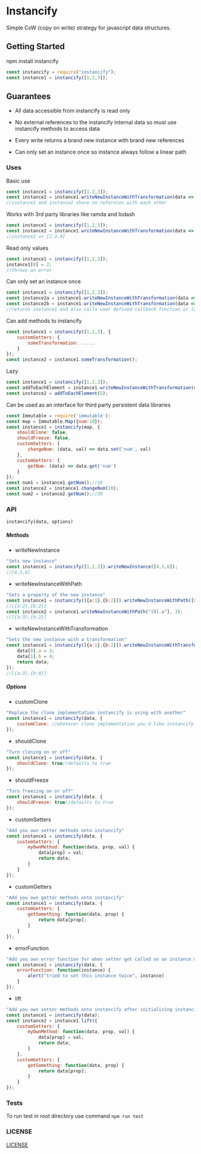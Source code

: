 # Instancify

Simple CoW (copy on write) strategy for javascript data structures.

## Getting Started
npm install instancify
```javascript
const instancify = require("instancify");
const instance1 = instancify([1,2,3]);
```

## Guarantees
- All data accessible from instancify is read only

- No external references to the instancify internal data so must use instancify methods to access data

- Every write returns a brand new instance with brand new references

- Can only set an instance once so instance always follow a linear path

### Uses
Basic use
```javascript
const instance1 = instancify([1,2,3]);
const instance2 = instance1.writeNewInstanceWithTransformation(data => data.map(val => val + 1));
//instance1 and instance2 share no refernces with each other
```
Works with 3rd party libraries like ramda and lodash
```javascript
const instance1 = instancify([1,2,3]);
const instance2 = instance1.writeNewInstanceWithTransformation(data => R.pipe(R.map(val => val + 1))(data));
//instance2 => [2,3,4]
```
Read only values
```javascript
const instance1 = instancify([1,2,3]);
instance1[0] = 2;
//throws an error
```
Can only set an instance once
```javascript
const instance1 = instancify([1,2,3]);
const instance2a = instance1.writeNewInstanceWithTransformation(data => data.map(val => val + 1));
const instance2b = instance1.writeNewInstanceWithTransformation(data => data.map(val => val + 2));
//returns instance1 and also calls user defined callback function or logs a warning    
```
Can add methods to instancify
```javascript
const instance1 = instancify([1,2,3], {
    customSetters: {
        someTransformation: .....
    }
});
const instance2 = instance1.someTransformation();
```
Lazy
```javascript
const instance1 = instancify([1,2,3]);
const addToEachElement = instance1.writeNewInstanceWithTransformation(data => num => data.map(val => val + num);
const instance2 = addToEachElement(5);
```

Can be used as an interface for third party persistent data libraries
```javascript
const Immutable = require('immutable');
const map = Immutable.Map({num:10});
const instance1 = instancify(map, {
    shouldClone: false,
    shouldFreeze: false,
    customSetters: {
        changeNum: (data, val) => data.set('num', val)
    },
    customGetters: {
        getNum: (data) => data.get('num')
    }
});
const num1 = instance1.getNum();//10
const instance2 = instance1.changeNum(20);
const num2 = instance2.getNum();//20
```

### API

`instancify(data, options)`

##### Methods

- writeNewInstance
```javascript
"Sets new instance"
const instance1 = instancify([1,2,3]).writeNewInstance([4,5,6]);
//[4,5,6]
```
- writeNewInstanceWithPath
```javascript
"Sets a property of the new instance"
const instance1 = instancify([{a:1},{b:2}]).writeNewInstanceWithPath([0, "a"], 2);
//[{a:2},{b:2}]
const instance2 = instance1.writeNewInstanceWithPath("[0].a"], 3);
//[{a:3},{b:2}]
```
- writeNewInstanceWithTransformation
```javascript
"Sets the new instance with a transformation"
const instance1 = instancify([{a:1},{b:2}]).writeNewInstanceWithTransformation(function(data) {
    data[0].a = 3;
    data[1].b = 4;
    return data;
});
//[{a:3},{b:4}]
```

##### Options

- customClone
```javascript
"Replace the clone implementation instancify is using with another"
const instance1 = instancify(data, {
    customClone: //whatever clone implementation you'd like instancify to use
});
```
- shouldClone
```javascript
"Turn cloning on or off"
const instance1 = instancify(data, {
    shouldClone: true//defaults to true
});
```
- shouldFreeze
```javascript
"Turn freezing on or off"
const instance1 = instancify(data, {
    shouldFreeze: true//defaults to true
});
```
- customSetters
```javascript
"Add you own setter methods onto instancify"
const instance1 = instancify(data, {
    customSetters: {
        myOwnMethod: function(data, prop, val) {
            data[prop] = val;
            return data;
        }
    }
});
```
- customGetters
```javascript
"Add you own getter methods onto instancify"
const instance1 = instancify(data, {
    customGetters: {
        getSomething: function(data, prop) {
            return data[prop];
        }
    }
});
```
- errorFunction
```javascript
"Add you own error function for when setter get called on an instance more than once"
const instance1 = instancify(data, {
    errorFunction: function(instance) {
        alert("tried to set this instance twice", instance)
    }
});
```
- lift
```javascript
"Add you own setter methods onto instancify after initializing instancify"
const instance1 = instancify(data);
const instance2 = instance1.lift({
    customSetters: {
        myOwnMethod: function(data, prop, val) {
            data[prop] = val;
            return data;
        }
    },
    customGetters: {
        getSomething: function(data, prop) {
            return data[prop];
        }
    }
});
```

### Tests
To run test in root directory use command
`npm run test`


### LICENSE
[LICENSE][18d35b37]

  [18d35b37]: https://github.com/tremaynerod/instancify/blob/master/LICENSE "LICENSE"
